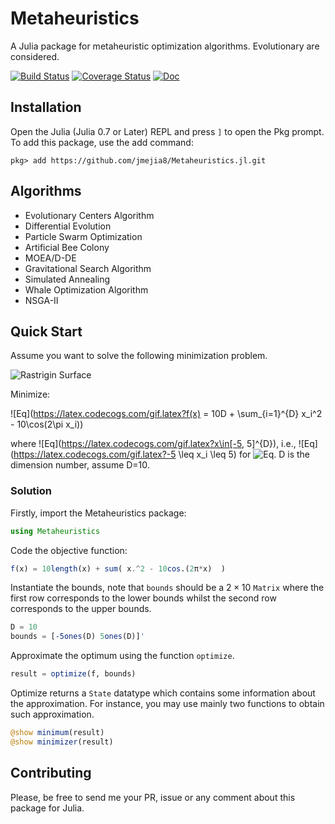 # Metaheuristics

A Julia package for metaheuristic optimization algorithms. Evolutionary are considered.

[![Build Status](https://travis-ci.org/jmejia8/Metaheuristics.jl.svg?branch=master)](https://travis-ci.org/jmejia8/Metaheuristics.jl)
[![Coverage Status](https://coveralls.io/repos/github/jmejia8/Metaheuristics.jl/badge.svg?branch=master)](https://coveralls.io/github/jmejia8/Metaheuristics.jl?branch=master)
[![Doc](https://img.shields.io/badge/docs-dev-blue.svg)](https://jmejia8.github.io/Metaheuristics.jl/dev/)

## Installation

Open the Julia (Julia 0.7 or Later) REPL and press `]` to open the Pkg prompt. To add this package, use the add command:

```
pkg> add https://github.com/jmejia8/Metaheuristics.jl.git
```

## Algorithms

- Evolutionary Centers Algorithm
- Differential Evolution
- Particle Swarm Optimization
- Artificial Bee Colony
- MOEA/D-DE
- Gravitational Search Algorithm
- Simulated Annealing
- Whale Optimization Algorithm
- NSGA-II

## Quick Start

Assume you want to solve the following minimization problem.

![Rastrigin Surface](https://raw.githubusercontent.com/jmejia8/Metaheuristics.jl/master/docs/src/figs/rastrigin.png)

Minimize:

![Eq](https://latex.codecogs.com/gif.latex?f(x) = 10D + \sum_{i=1}^{D}  x_i^2 - 10\cos(2\pi x_i))

where ![Eq](https://latex.codecogs.com/gif.latex?x\in[-5, 5]^{D}), i.e., ![Eq](https://latex.codecogs.com/gif.latex?-5 \leq x_i \leq 5) for ![Eq](https://latex.codecogs.com/gif.latex?i=1,\ldots,D). D is the
dimension number, assume D=10.

### Solution

Firstly, import the Metaheuristics package:

```julia
using Metaheuristics
```

Code the objective function:
```julia
f(x) = 10length(x) + sum( x.^2 - 10cos.(2π*x)  )
```

Instantiate the bounds, note that `bounds` should be a $2\times 10$ `Matrix` where
the first row corresponds to the lower bounds whilst the second row corresponds to the
upper bounds.

```julia
D = 10
bounds = [-5ones(D) 5ones(D)]'
```

Approximate the optimum using the function `optimize`.

```julia
result = optimize(f, bounds)
```

Optimize returns a `State` datatype which contains some information about the approximation.
For instance, you may use mainly two functions to obtain such approximation.

```julia
@show minimum(result)
@show minimizer(result)
```


## Contributing


Please, be free to send me your PR, issue or any comment about this package for Julia.
